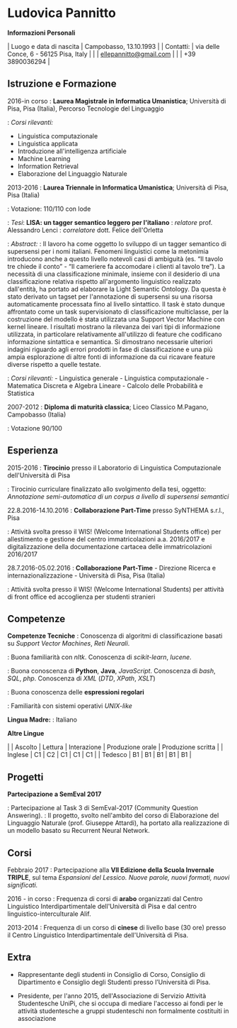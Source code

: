 Ludovica Pannitto
============

**Informazioni Personali**

|   Luogo e data di nascita  |   Campobasso, 13.10.1993                 |
|   Contatti:                |   via delle Conce, 6 - 56125 Pisa, Italy |
|                            |   ellepannitto@gmail.com                 |
|                            |   +39 3890036294                         |


Istruzione e Formazione
---------

2016-in corso 
:   **Laurea Magistrale in Informatica Umanistica**; Università di Pisa, Pisa (Italia), Percorso Tecnologie del Linguaggio  

:   *Corsi rilevanti:*
   - Linguistica computazionale
   - Linguistica applicata
   - Introduzione all'intelligenza artificiale
   - Machine Learning
   - Information Retrieval
   - Elaborazione del Linguaggio Naturale
   
   
2013-2016
:   **Laurea Triennale in Informatica Umanistica**; Università di Pisa, Pisa (Italia)  

:   Votazione: 110/110 con lode  


:   *Tesi*: **LISA: un tagger semantico leggero per l'italiano**
:   *relatore* prof. Alessandro Lenci
:   *correlatore* dott. Felice dell'Orletta  


:   *Abstract:*
:   Il lavoro ha come oggetto lo sviluppo di un tagger semantico di supersensi per i nomi italiani. Fenomeni linguistici come la metonimia introducono anche a questo livello notevoli casi di ambiguità (es. “Il tavolo tre chiede il conto” - “Il cameriere fa accomodare i clienti al tavolo tre”). La necessità di una classificazione minimale, insieme con il desiderio di una classificazione relativa rispetto all'argomento linguistico realizzato dall'entità, ha portato ad elaborare la Light Semantic Ontology. Da questa è stato derivato un tagset per l'annotazione di supersensi su una risorsa automaticamente processata fino al livello sintattico. Il task è stato dunque affrontato come un task supervisionato di classificazione multiclasse, per la    costruzione del modello è stata utilizzata una Support Vector Machine con kernel lineare. I risultati mostrano la rilevanza dei vari tipi di informazione utilizzata, in particolare relativamente all'utilizzo di feature che codificano informazione sintattica e semantica. Si dimostrano necessarie ulteriori indagini riguardo agli errori prodotti in fase di classificazione e una più ampia esplorazione di altre fonti di informazione da cui ricavare feature diverse rispetto a quelle testate.  

:   *Corsi rilevanti:*
    - Linguistica generale
    - Linguistica computazionale
    - Matematica Discreta e Algebra Lineare
    - Calcolo delle Probabilità e Statistica

2007-2012
:   **Diploma di maturità classica**; Liceo Classico M.Pagano, Campobasso (Italia)  

:   Votazione 90/100  

Esperienza
----------

2015-2016
:   **Tirocinio** presso il Laboratorio di Linguistica Computazionale dell'Università di Pisa

:   Tirocinio curriculare finalizzato allo svolgimento della tesi, oggetto: *Annotazione semi-automatica di un corpus a livello   di supersensi semantici*

22.8.2016-14.10.2016
:   **Collaborazione Part-Time** presso SyNTHEMA s.r.l., Pisa

:   Attività svolta presso il WIS! (Welcome International Students office) per allestimento e gestione del centro immatricolazioni a.a. 2016/2017 e digitalizzazione della documentazione cartacea delle immatricolazioni 2016/2017

28.7.2016-05.02.2016
:   **Collaborazione Part-Time** - Direzione Ricerca e internazionalizzazione - Università di Pisa, Pisa (Italia) 

:   Attività svolta presso il WIS! (Welcome International Students) per attività di front office ed accoglienza per studenti stranieri


Competenze
-----------
**Competenze Tecniche**
:   Conoscenza di algoritmi di classificazione basati su *Support Vector Machines*, *Reti Neurali*.

:   Buona familiarità con *nltk*. Conoscenza di *scikit-learn*, *lucene*.

:   Buona conoscenza di **Python**, **Java**, *JavaScript*. Conoscenza di *bash*, *SQL*, *php*. Conoscenza di *XML* (*DTD*, *XPath*, *XSLT*)

:   Buona conoscenza delle **espressioni regolari**

:   Familiarità con sistemi operativi *UNIX-like*
   
   
**Lingua Madre:** 
:   Italiano


**Altre Lingue**

|         |                   Ascolto                  | Lettura | Interazione | Produzione orale | Produzione scritta |
| Inglese |                     C1                     |    C2   |      C1     |        C1        |         C1         |
| Tedesco |                     B1                     |    B1   |      B1     |        B1        |         B1         |  



Progetti
--------
**Partecipazione a SemEval 2017**

:   Partecipazione al Task 3 di SemEval-2017 (Community Question Answering).
:   Il progetto, svolto nell'ambito del corso di Elaborazione del Linguaggio Naturale (prof. Giuseppe Attardi), ha portato alla realizzazione di un modello basato su Recurrent Neural Network.

Corsi
--------

Febbraio 2017
:   Partecipazione alla **VII Edizione della Scuola Invernale TRIPLE**, sul tema *Espansioni del Lessico. Nuove parole, nuovi formati, nuovi significati.*

2016 - in corso
:   Frequenza di corsi di **arabo** organizzati dal Centro Linguistico Interdipartimentale dell'Università di Pisa e dal centro linguistico-interculturale Alif.

2013-2014
:   Frequenza di un corso di **cinese** di livello base (30 ore) presso il Centro Linguistico Interdipartimentale dell'Università di Pisa. 

Extra
--------
   - Rappresentante degli studenti in Consiglio di Corso, Consiglio di Dipartimento e Consiglio degli Studenti presso l’Università di Pisa.

   - Presidente, per l'anno 2015, dell'Associazione di Servizio Attività Studentesche UniPi, che si occupa di mediare l'accesso ai fondi per le attività studentesche a gruppi studenteschi non formalmente costituiti in associazione
